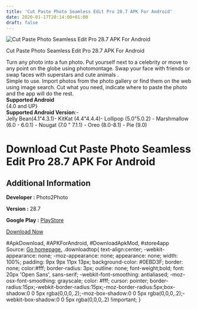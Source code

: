 ```yaml
---
title: 'Cut Paste Photo Seamless Edit Pro 28.7 APK For Android'
date: 2020-01-17T20:14:00+01:00
draft: false
---
```


![Cut Paste Photo Seamless Edit Pro 28.7 APK For Android](https://i0.wp.com/apkhome.net/wp-content/uploads/2020/01/Cut-Paste-Photo-Seamless-Edit-Pro-28.7.png "Cut Paste Photo Seamless Edit Pro 28.7 APK For Android")

  

Cut Paste Photo Seamless Edit Pro 28.7 APK For Android

Turn any photo into a fun photo. Put yourself next to a celebrity or move to any point on the globe using photomontage. Swap your face with friends or swap faces with superstars and cute animals .  
Simple to use. Import photos from the photo gallery or find them on the web using image search. Cut what you need, indicate where to paste the photo and the app will do the rest.  
**Supported Android**  
{4.0 and UP}  
**Supported Android Version**:-  
Jelly Bean(4.1"4.3.1)- KitKat (4.4"4.4.4)- Lollipop (5.0"5.0.2) - Marshmallow (6.0 - 6.0.1) - Nougat (7.0 " 7.1.1) - Oreo (8.0-8.1) - Pie (9.0)

Download Cut Paste Photo Seamless Edit Pro 28.7 APK For Android
===============================================================

Additional Information
----------------------

**Developer :** Photo2Photo

**Version :** 28.7

**Google Play :** [PlayStore](https://play.google.com/store/apps/details?id=com.eabdrazakov.photomontage)

  

[Download Now](https://store4app.co/post/cut-paste-photo-seamless-edit-pro-28-7-apk-for-android_1579288091)

  
#ApkDownload, #APKForAndroid, #DownloadApkMod, #store4app  
Source: [Go homepage.](https://store4app.co/post/cut-paste-photo-seamless-edit-pro-28-7-apk-for-android_1579288091) .downloadtop{ text-align:center; -webkit-appearance: none; -moz-appearance: none; appearance: none; width: 100%; padding: 9px 9px 11px 13px; background-color: #0EBD3F; border: none; color:#fff; border-radius: 3px; outline: none; font-weight;bold; font: 20px 'Open Sans', sans-serif; -webkit-font-smoothing: antialiased; -moz-osx-font-smoothing: grayscale; color: #fff; cursor: pointer; border-radius:15px;-webkit-border-radius:15px;-moz-border-radius:5px;box-shadow:0 0 5px rgba(0,0,0,.2);-moz-box-shadow:0 0 5px rgba(0,0,0,.2);-webkit-box-shadow:0 0 5px rgba(0,0,0,.2) !important; }